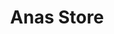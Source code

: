 ---
title: "Anas Store"
url: /karachi/anas-store-hef-school-road-shop-1-plot-no-681-opposite-suriya-kitchen-husaainabad-fb-area-block-3-karimabad-block-3-gulberg-town/
shop: Allgemein
---